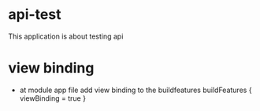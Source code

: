 # api-test
This application is about testing api 
# view binding
- at module app file add view binding to the buildfeatures
buildFeatures { viewBinding = true }
